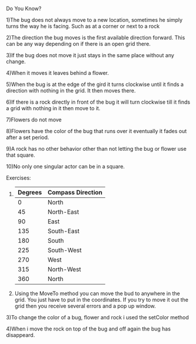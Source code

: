 Do You Know?

1)The bug does not always move to a new location, sometimes he simply turns the way he is facing. Such as at a corner or next to a rock

2)The direction the bug moves is the first available direction forward. This can be any way depending on if there is an open grid there. 

3)If the bug does not move it just stays in the same place without any change.

4)When it moves it leaves behind a flower.

5)When the bug is at the edge of the gird it turns clockwise until it finds a direction with nothing in the grid. It then moves there.

6)If there is a rock directly in front of the bug it will turn clockwise till it finds a grid with nothing in it then move to it.

7)Flowers do not move

8)Flowers have the color of the bug that runs over it eventually it fades out after a set period.

9)A rock has no other behavior other than not letting the bug or flower use that square.

10)No only one singular actor can be in a square.

Exercises:

1) | Degrees | Compass Direction |
   |---------|-------------------|
   | 0       | North             |
   | 45      | North-East        |
   | 90      | East              |
   | 135     | South-East        |
   | 180     | South             |
   | 225     | South-West        |
   | 270     | West              |
   | 315     | North-West        |
   | 360     | North             |
   
2) Using the MoveTo method you can move the bud to anywhere in the grid. You just have to put in the coordinates. If you try to move it out the grid then you receive several errors and a pop up window.

3)To change the color of a bug, flower and rock i used the setColor method

4)When i move the rock on top of the bug and off again the bug has disappeard.


